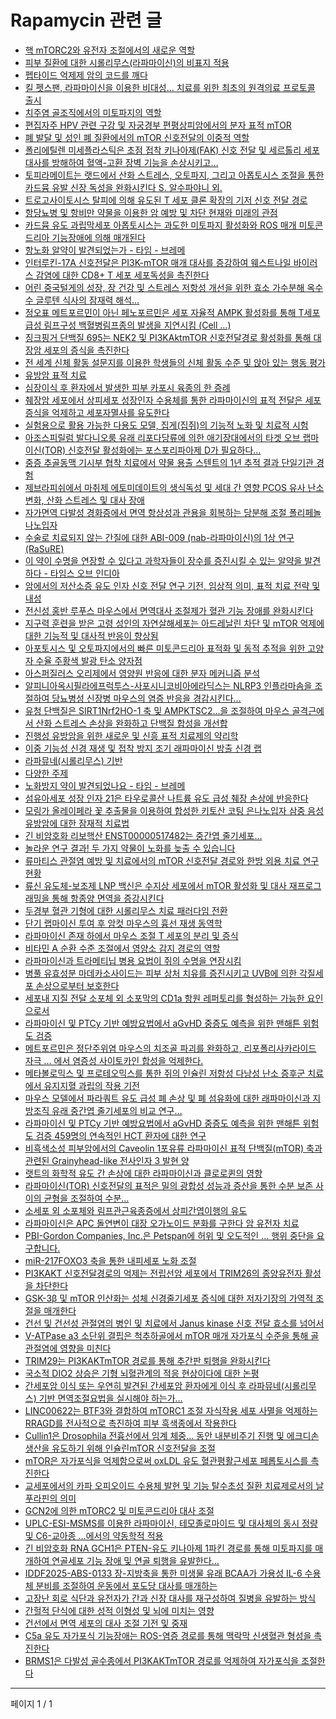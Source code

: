 # Rapamycin 관련 글

- [핵 mTORC2와 유전자 조절에서의 새로운 역할](%ED%95%B5%20mTORC2%EC%99%80%20%EC%9C%A0%EC%A0%84%EC%9E%90%20%EC%A1%B0%EC%A0%88%EC%97%90%EC%84%9C%EC%9D%98%20%EC%83%88%EB%A1%9C%EC%9A%B4%20%EC%97%AD%ED%95%A0.md)
- [피부 질환에 대한 시롤리무스(라파마이신)의 비표지 적용](%ED%94%BC%EB%B6%80%20%EC%A7%88%ED%99%98%EC%97%90%20%EB%8C%80%ED%95%9C%20%EC%8B%9C%EB%A1%A4%EB%A6%AC%EB%AC%B4%EC%8A%A4%28%EB%9D%BC%ED%8C%8C%EB%A7%88%EC%9D%B4%EC%8B%A0%29%EC%9D%98%20%EB%B9%84%ED%91%9C%EC%A7%80%20%EC%A0%81%EC%9A%A9.md)
- [펩타이드 억제제 암의 코드를 깨다](%ED%8E%A9%ED%83%80%EC%9D%B4%EB%93%9C%20%EC%96%B5%EC%A0%9C%EC%A0%9C%20%EC%95%94%EC%9D%98%20%EC%BD%94%EB%93%9C%EB%A5%BC%20%EA%B9%A8%EB%8B%A4.md)
- [킬 펫스팬, 라파마이신을 이용한 비대성… 치료를 위한 최초의 원격의료 프로토콜 출시](%ED%82%AC%20%ED%8E%AB%EC%8A%A4%ED%8C%AC%2C%20%EB%9D%BC%ED%8C%8C%EB%A7%88%EC%9D%B4%EC%8B%A0%EC%9D%84%20%EC%9D%B4%EC%9A%A9%ED%95%9C%20%EB%B9%84%EB%8C%80%EC%84%B1%E2%80%A6%20%EC%B9%98%EB%A3%8C%EB%A5%BC%20%EC%9C%84%ED%95%9C%20%EC%B5%9C%EC%B4%88%EC%9D%98%20%EC%9B%90%EA%B2%A9%EC%9D%98%EB%A3%8C%20%ED%94%84%EB%A1%9C%ED%86%A0%EC%BD%9C%20%EC%B6%9C%EC%8B%9C.md)
- [치주염 골조직에서의 미토파지의 역할](%EC%B9%98%EC%A3%BC%EC%97%BC%20%EA%B3%A8%EC%A1%B0%EC%A7%81%EC%97%90%EC%84%9C%EC%9D%98%20%EB%AF%B8%ED%86%A0%ED%8C%8C%EC%A7%80%EC%9D%98%20%EC%97%AD%ED%95%A0.md)
- [편집자주 HPV 관련 구강 및 자궁경부 편평상피암에서의 분자 표적 mTOR](%ED%8E%B8%EC%A7%91%EC%9E%90%EC%A3%BC%20HPV%20%EA%B4%80%EB%A0%A8%20%EA%B5%AC%EA%B0%95%20%EB%B0%8F%20%EC%9E%90%EA%B6%81%EA%B2%BD%EB%B6%80%20%ED%8E%B8%ED%8F%89%EC%83%81%ED%94%BC%EC%95%94%EC%97%90%EC%84%9C%EC%9D%98%20%EB%B6%84%EC%9E%90%20%ED%91%9C%EC%A0%81%20mTOR.md)
- [폐 발달 및 성인 폐 질환에서의 mTOR 신호전달의 이중적 역할](%ED%8F%90%20%EB%B0%9C%EB%8B%AC%20%EB%B0%8F%20%EC%84%B1%EC%9D%B8%20%ED%8F%90%20%EC%A7%88%ED%99%98%EC%97%90%EC%84%9C%EC%9D%98%20mTOR%20%EC%8B%A0%ED%98%B8%EC%A0%84%EB%8B%AC%EC%9D%98%20%EC%9D%B4%EC%A4%91%EC%A0%81%20%EC%97%AD%ED%95%A0.md)
- [폴리에틸렌 미세플라스틱은 초점 접착 키나아제(FAK) 신호 전달 및 세르톨리 세포 대사를 방해하여 혈액-고환 장벽 기능을 손상시키고…](%ED%8F%B4%EB%A6%AC%EC%97%90%ED%8B%B8%EB%A0%8C%20%EB%AF%B8%EC%84%B8%ED%94%8C%EB%9D%BC%EC%8A%A4%ED%8B%B1%EC%9D%80%20%EC%B4%88%EC%A0%90%20%EC%A0%91%EC%B0%A9%20%ED%82%A4%EB%82%98%EC%95%84%EC%A0%9C%28FAK%29%20%EC%8B%A0%ED%98%B8%20%EC%A0%84%EB%8B%AC%20%EB%B0%8F%20%EC%84%B8%EB%A5%B4%ED%86%A8%EB%A6%AC%20%EC%84%B8%ED%8F%AC%20%EB%8C%80%EC%82%AC%EB%A5%BC%20%EB%B0%A9%ED%95%B4%ED%95%98%EC%97%AC%20%ED%98%88%EC%95%A1-%EA%B3%A0%ED%99%98%20%EC%9E%A5%EB%B2%BD%20%EA%B8%B0%EB%8A%A5%EC%9D%84%20%EC%86%90%EC%83%81%EC%8B%9C%ED%82%A4%EA%B3%A0%E2%80%A6.md)
- [토피라메이트는 랫드에서 산화 스트레스, 오토파지, 그리고 아폽토시스 조절을 통한 카드뮴 유발 신장 독성을 완화시킨다 S. 알수파야니 외.](%ED%86%A0%ED%94%BC%EB%9D%BC%EB%A9%94%EC%9D%B4%ED%8A%B8%EB%8A%94%20%EB%9E%AB%EB%93%9C%EC%97%90%EC%84%9C%20%EC%82%B0%ED%99%94%20%EC%8A%A4%ED%8A%B8%EB%A0%88%EC%8A%A4%2C%20%EC%98%A4%ED%86%A0%ED%8C%8C%EC%A7%80%2C%20%EA%B7%B8%EB%A6%AC%EA%B3%A0%20%EC%95%84%ED%8F%BD%ED%86%A0%EC%8B%9C%EC%8A%A4%20%EC%A1%B0%EC%A0%88%EC%9D%84%20%ED%86%B5%ED%95%9C%20%EC%B9%B4%EB%93%9C%EB%AE%B4%20%EC%9C%A0%EB%B0%9C%20%EC%8B%A0%EC%9E%A5%20%EB%8F%85%EC%84%B1%EC%9D%84%20%EC%99%84%ED%99%94%EC%8B%9C%ED%82%A8%EB%8B%A4%20S.%20%EC%95%8C%EC%88%98%ED%8C%8C%EC%95%BC%EB%8B%88%20%EC%99%B8..md)
- [트로고사이토시스 탈피에 의해 유도된 T 세포 클론 확장의 기저 신호 전달 경로](%ED%8A%B8%EB%A1%9C%EA%B3%A0%EC%82%AC%EC%9D%B4%ED%86%A0%EC%8B%9C%EC%8A%A4%20%ED%83%88%ED%94%BC%EC%97%90%20%EC%9D%98%ED%95%B4%20%EC%9C%A0%EB%8F%84%EB%90%9C%20T%20%EC%84%B8%ED%8F%AC%20%ED%81%B4%EB%A1%A0%20%ED%99%95%EC%9E%A5%EC%9D%98%20%EA%B8%B0%EC%A0%80%20%EC%8B%A0%ED%98%B8%20%EC%A0%84%EB%8B%AC%20%EA%B2%BD%EB%A1%9C.md)
- [항당뇨병 및 항비만 약물을 이용한 암 예방 및 차단 현재와 미래의 관점](%ED%95%AD%EB%8B%B9%EB%87%A8%EB%B3%91%20%EB%B0%8F%20%ED%95%AD%EB%B9%84%EB%A7%8C%20%EC%95%BD%EB%AC%BC%EC%9D%84%20%EC%9D%B4%EC%9A%A9%ED%95%9C%20%EC%95%94%20%EC%98%88%EB%B0%A9%20%EB%B0%8F%20%EC%B0%A8%EB%8B%A8%20%ED%98%84%EC%9E%AC%EC%99%80%20%EB%AF%B8%EB%9E%98%EC%9D%98%20%EA%B4%80%EC%A0%90.md)
- [카드뮴 유도 과립막세포 아폽토시스는 과도한 미토파지 활성화와 ROS 매개 미토콘드리아 기능장애에 의해 매개된다](%EC%B9%B4%EB%93%9C%EB%AE%B4%20%EC%9C%A0%EB%8F%84%20%EA%B3%BC%EB%A6%BD%EB%A7%89%EC%84%B8%ED%8F%AC%20%EC%95%84%ED%8F%BD%ED%86%A0%EC%8B%9C%EC%8A%A4%EB%8A%94%20%EA%B3%BC%EB%8F%84%ED%95%9C%20%EB%AF%B8%ED%86%A0%ED%8C%8C%EC%A7%80%20%ED%99%9C%EC%84%B1%ED%99%94%EC%99%80%20ROS%20%EB%A7%A4%EA%B0%9C%20%EB%AF%B8%ED%86%A0%EC%BD%98%EB%93%9C%EB%A6%AC%EC%95%84%20%EA%B8%B0%EB%8A%A5%EC%9E%A5%EC%95%A0%EC%97%90%20%EC%9D%98%ED%95%B4%20%EB%A7%A4%EA%B0%9C%EB%90%9C%EB%8B%A4.md)
- [항노화 알약이 발견되었는가 - 타임 - 브레메](%ED%95%AD%EB%85%B8%ED%99%94%20%EC%95%8C%EC%95%BD%EC%9D%B4%20%EB%B0%9C%EA%B2%AC%EB%90%98%EC%97%88%EB%8A%94%EA%B0%80%20-%20%ED%83%80%EC%9E%84%20-%20%EB%B8%8C%EB%A0%88%EB%A9%94.md)
- [인터루킨-17A 신호전달은 PI3K-mTOR 매개 대사를 증강하여 웨스트나일 바이러스 감염에 대한 CD8+ T 세포 세포독성을 촉진한다](%EC%9D%B8%ED%84%B0%EB%A3%A8%ED%82%A8-17A%20%EC%8B%A0%ED%98%B8%EC%A0%84%EB%8B%AC%EC%9D%80%20PI3K-mTOR%20%EB%A7%A4%EA%B0%9C%20%EB%8C%80%EC%82%AC%EB%A5%BC%20%EC%A6%9D%EA%B0%95%ED%95%98%EC%97%AC%20%EC%9B%A8%EC%8A%A4%ED%8A%B8%EB%82%98%EC%9D%BC%20%EB%B0%94%EC%9D%B4%EB%9F%AC%EC%8A%A4%20%EA%B0%90%EC%97%BC%EC%97%90%20%EB%8C%80%ED%95%9C%20CD8%2B%20T%20%EC%84%B8%ED%8F%AC%20%EC%84%B8%ED%8F%AC%EB%8F%85%EC%84%B1%EC%9D%84%20%EC%B4%89%EC%A7%84%ED%95%9C%EB%8B%A4.md)
- [어린 중국털게의 성장, 장 건강 및 스트레스 저항성 개선을 위한 효소 가수분해 옥수수 글루텐 식사의 잠재력 해석…](%EC%96%B4%EB%A6%B0%20%EC%A4%91%EA%B5%AD%ED%84%B8%EA%B2%8C%EC%9D%98%20%EC%84%B1%EC%9E%A5%2C%20%EC%9E%A5%20%EA%B1%B4%EA%B0%95%20%EB%B0%8F%20%EC%8A%A4%ED%8A%B8%EB%A0%88%EC%8A%A4%20%EC%A0%80%ED%95%AD%EC%84%B1%20%EA%B0%9C%EC%84%A0%EC%9D%84%20%EC%9C%84%ED%95%9C%20%ED%9A%A8%EC%86%8C%20%EA%B0%80%EC%88%98%EB%B6%84%ED%95%B4%20%EC%98%A5%EC%88%98%EC%88%98%20%EA%B8%80%EB%A3%A8%ED%85%90%20%EC%8B%9D%EC%82%AC%EC%9D%98%20%EC%9E%A0%EC%9E%AC%EB%A0%A5%20%ED%95%B4%EC%84%9D%E2%80%A6.md)
- [정오표 메트포르민이 아닌 페노포르민은 세포 자율적 AMPK 활성화를 통해 T세포 급성 림프구성 백혈병림프종의 발생을 지연시킴 (Cell …)](%EC%A0%95%EC%98%A4%ED%91%9C%20%EB%A9%94%ED%8A%B8%ED%8F%AC%EB%A5%B4%EB%AF%BC%EC%9D%B4%20%EC%95%84%EB%8B%8C%20%ED%8E%98%EB%85%B8%ED%8F%AC%EB%A5%B4%EB%AF%BC%EC%9D%80%20%EC%84%B8%ED%8F%AC%20%EC%9E%90%EC%9C%A8%EC%A0%81%20AMPK%20%ED%99%9C%EC%84%B1%ED%99%94%EB%A5%BC%20%ED%86%B5%ED%95%B4%20T%EC%84%B8%ED%8F%AC%20%EA%B8%89%EC%84%B1%20%EB%A6%BC%ED%94%84%EA%B5%AC%EC%84%B1%20%EB%B0%B1%ED%98%88%EB%B3%91%EB%A6%BC%ED%94%84%EC%A2%85%EC%9D%98%20%EB%B0%9C%EC%83%9D%EC%9D%84%20%EC%A7%80%EC%97%B0%EC%8B%9C%ED%82%B4%20%28Cell%20%E2%80%A6%29.md)
- [징크핑거 단백질 695는 NEK2 및 PI3KAktmTOR 신호전달경로 활성화를 통해 대장암 세포의 증식을 촉진한다](%EC%A7%95%ED%81%AC%ED%95%91%EA%B1%B0%20%EB%8B%A8%EB%B0%B1%EC%A7%88%20695%EB%8A%94%20NEK2%20%EB%B0%8F%20PI3KAktmTOR%20%EC%8B%A0%ED%98%B8%EC%A0%84%EB%8B%AC%EA%B2%BD%EB%A1%9C%20%ED%99%9C%EC%84%B1%ED%99%94%EB%A5%BC%20%ED%86%B5%ED%95%B4%20%EB%8C%80%EC%9E%A5%EC%95%94%20%EC%84%B8%ED%8F%AC%EC%9D%98%20%EC%A6%9D%EC%8B%9D%EC%9D%84%20%EC%B4%89%EC%A7%84%ED%95%9C%EB%8B%A4.md)
- [전 세계 신체 활동 설문지를 이용한 학생들의 신체 활동 수준 및 앉아 있는 행동 평가](%EC%A0%84%20%EC%84%B8%EA%B3%84%20%EC%8B%A0%EC%B2%B4%20%ED%99%9C%EB%8F%99%20%EC%84%A4%EB%AC%B8%EC%A7%80%EB%A5%BC%20%EC%9D%B4%EC%9A%A9%ED%95%9C%20%ED%95%99%EC%83%9D%EB%93%A4%EC%9D%98%20%EC%8B%A0%EC%B2%B4%20%ED%99%9C%EB%8F%99%20%EC%88%98%EC%A4%80%20%EB%B0%8F%20%EC%95%89%EC%95%84%20%EC%9E%88%EB%8A%94%20%ED%96%89%EB%8F%99%20%ED%8F%89%EA%B0%80.md)
- [유방암 표적 치료](%EC%9C%A0%EB%B0%A9%EC%95%94%20%ED%91%9C%EC%A0%81%20%EC%B9%98%EB%A3%8C.md)
- [심장이식 후 환자에서 발생한 피부 카포시 육종의 한 증례](%EC%8B%AC%EC%9E%A5%EC%9D%B4%EC%8B%9D%20%ED%9B%84%20%ED%99%98%EC%9E%90%EC%97%90%EC%84%9C%20%EB%B0%9C%EC%83%9D%ED%95%9C%20%ED%94%BC%EB%B6%80%20%EC%B9%B4%ED%8F%AC%EC%8B%9C%20%EC%9C%A1%EC%A2%85%EC%9D%98%20%ED%95%9C%20%EC%A6%9D%EB%A1%80.md)
- [췌장암 세포에서 상피세포 성장인자 수용체를 통한 라파마이신의 표적 전달은 세포 증식을 억제하고 세포자멸사를 유도한다](%EC%B7%8C%EC%9E%A5%EC%95%94%20%EC%84%B8%ED%8F%AC%EC%97%90%EC%84%9C%20%EC%83%81%ED%94%BC%EC%84%B8%ED%8F%AC%20%EC%84%B1%EC%9E%A5%EC%9D%B8%EC%9E%90%20%EC%88%98%EC%9A%A9%EC%B2%B4%EB%A5%BC%20%ED%86%B5%ED%95%9C%20%EB%9D%BC%ED%8C%8C%EB%A7%88%EC%9D%B4%EC%8B%A0%EC%9D%98%20%ED%91%9C%EC%A0%81%20%EC%A0%84%EB%8B%AC%EC%9D%80%20%EC%84%B8%ED%8F%AC%20%EC%A6%9D%EC%8B%9D%EC%9D%84%20%EC%96%B5%EC%A0%9C%ED%95%98%EA%B3%A0%20%EC%84%B8%ED%8F%AC%EC%9E%90%EB%A9%B8%EC%82%AC%EB%A5%BC%20%EC%9C%A0%EB%8F%84%ED%95%9C%EB%8B%A4.md)
- [실험용으로 활용 가능한 다용도 모델, 집게(집쥐)의 기능적 노화 및 치료적 시험](%EC%8B%A4%ED%97%98%EC%9A%A9%EC%9C%BC%EB%A1%9C%20%ED%99%9C%EC%9A%A9%20%EA%B0%80%EB%8A%A5%ED%95%9C%20%EB%8B%A4%EC%9A%A9%EB%8F%84%20%EB%AA%A8%EB%8D%B8%2C%20%EC%A7%91%EA%B2%8C%28%EC%A7%91%EC%A5%90%29%EC%9D%98%20%EA%B8%B0%EB%8A%A5%EC%A0%81%20%EB%85%B8%ED%99%94%20%EB%B0%8F%20%EC%B9%98%EB%A3%8C%EC%A0%81%20%EC%8B%9C%ED%97%98.md)
- [아조스피릴럼 발다니오룸 유래 리포다당류에 의한 애기장대에서의 타겟 오브 랩마이신(TOR) 신호전달 활성화에는 포스포리파아제 D가 필요하다…](%EC%95%84%EC%A1%B0%EC%8A%A4%ED%94%BC%EB%A6%B4%EB%9F%BC%20%EB%B0%9C%EB%8B%A4%EB%8B%88%EC%98%A4%EB%A3%B8%20%EC%9C%A0%EB%9E%98%20%EB%A6%AC%ED%8F%AC%EB%8B%A4%EB%8B%B9%EB%A5%98%EC%97%90%20%EC%9D%98%ED%95%9C%20%EC%95%A0%EA%B8%B0%EC%9E%A5%EB%8C%80%EC%97%90%EC%84%9C%EC%9D%98%20%ED%83%80%EA%B2%9F%20%EC%98%A4%EB%B8%8C%20%EB%9E%A9%EB%A7%88%EC%9D%B4%EC%8B%A0%28TOR%29%20%EC%8B%A0%ED%98%B8%EC%A0%84%EB%8B%AC%20%ED%99%9C%EC%84%B1%ED%99%94%EC%97%90%EB%8A%94%20%ED%8F%AC%EC%8A%A4%ED%8F%AC%EB%A6%AC%ED%8C%8C%EC%95%84%EC%A0%9C%20D%EA%B0%80%20%ED%95%84%EC%9A%94%ED%95%98%EB%8B%A4%E2%80%A6.md)
- [중증 추골동맥 기시부 협착 치료에서 약물 용출 스텐트의 1년 추적 결과 단일기관 경험](%EC%A4%91%EC%A6%9D%20%EC%B6%94%EA%B3%A8%EB%8F%99%EB%A7%A5%20%EA%B8%B0%EC%8B%9C%EB%B6%80%20%ED%98%91%EC%B0%A9%20%EC%B9%98%EB%A3%8C%EC%97%90%EC%84%9C%20%EC%95%BD%EB%AC%BC%20%EC%9A%A9%EC%B6%9C%20%EC%8A%A4%ED%85%90%ED%8A%B8%EC%9D%98%201%EB%85%84%20%EC%B6%94%EC%A0%81%20%EA%B2%B0%EA%B3%BC%20%EB%8B%A8%EC%9D%BC%EA%B8%B0%EA%B4%80%20%EA%B2%BD%ED%97%98.md)
- [제브라피쉬에서 마취제 에토미데이트의 생식독성 및 세대 간 영향 PCOS 유사 난소 변화, 산화 스트레스 및 대사 장애](%EC%A0%9C%EB%B8%8C%EB%9D%BC%ED%94%BC%EC%89%AC%EC%97%90%EC%84%9C%20%EB%A7%88%EC%B7%A8%EC%A0%9C%20%EC%97%90%ED%86%A0%EB%AF%B8%EB%8D%B0%EC%9D%B4%ED%8A%B8%EC%9D%98%20%EC%83%9D%EC%8B%9D%EB%8F%85%EC%84%B1%20%EB%B0%8F%20%EC%84%B8%EB%8C%80%20%EA%B0%84%20%EC%98%81%ED%96%A5%20PCOS%20%EC%9C%A0%EC%82%AC%20%EB%82%9C%EC%86%8C%20%EB%B3%80%ED%99%94%2C%20%EC%82%B0%ED%99%94%20%EC%8A%A4%ED%8A%B8%EB%A0%88%EC%8A%A4%20%EB%B0%8F%20%EB%8C%80%EC%82%AC%20%EC%9E%A5%EC%95%A0.md)
- [자가면역 다발성 경화증에서 면역 항상성과 관용을 회복하는 당분해 조절 폴리페놀 나노입자](%EC%9E%90%EA%B0%80%EB%A9%B4%EC%97%AD%20%EB%8B%A4%EB%B0%9C%EC%84%B1%20%EA%B2%BD%ED%99%94%EC%A6%9D%EC%97%90%EC%84%9C%20%EB%A9%B4%EC%97%AD%20%ED%95%AD%EC%83%81%EC%84%B1%EA%B3%BC%20%EA%B4%80%EC%9A%A9%EC%9D%84%20%ED%9A%8C%EB%B3%B5%ED%95%98%EB%8A%94%20%EB%8B%B9%EB%B6%84%ED%95%B4%20%EC%A1%B0%EC%A0%88%20%ED%8F%B4%EB%A6%AC%ED%8E%98%EB%86%80%20%EB%82%98%EB%85%B8%EC%9E%85%EC%9E%90.md)
- [수술로 치료되지 않는 간질에 대한 ABI-009 (nab-라파마이신)의 1상 연구 (RaSuRE)](%EC%88%98%EC%88%A0%EB%A1%9C%20%EC%B9%98%EB%A3%8C%EB%90%98%EC%A7%80%20%EC%95%8A%EB%8A%94%20%EA%B0%84%EC%A7%88%EC%97%90%20%EB%8C%80%ED%95%9C%20ABI-009%20%28nab-%EB%9D%BC%ED%8C%8C%EB%A7%88%EC%9D%B4%EC%8B%A0%29%EC%9D%98%201%EC%83%81%20%EC%97%B0%EA%B5%AC%20%28RaSuRE%29.md)
- [이 약이 수명을 연장할 수 있다고 과학자들이 장수를 증진시킬 수 있는 알약을 발견하다  - 타임스 오브 인디아](%EC%9D%B4%20%EC%95%BD%EC%9D%B4%20%EC%88%98%EB%AA%85%EC%9D%84%20%EC%97%B0%EC%9E%A5%ED%95%A0%20%EC%88%98%20%EC%9E%88%EB%8B%A4%EA%B3%A0%20%EA%B3%BC%ED%95%99%EC%9E%90%EB%93%A4%EC%9D%B4%20%EC%9E%A5%EC%88%98%EB%A5%BC%20%EC%A6%9D%EC%A7%84%EC%8B%9C%ED%82%AC%20%EC%88%98%20%EC%9E%88%EB%8A%94%20%EC%95%8C%EC%95%BD%EC%9D%84%20%EB%B0%9C%EA%B2%AC%ED%95%98%EB%8B%A4%20%20-%20%ED%83%80%EC%9E%84%EC%8A%A4%20%EC%98%A4%EB%B8%8C%20%EC%9D%B8%EB%94%94%EC%95%84.md)
- [암에서의 저산소증 유도 인자 신호 전달 연구 기전, 임상적 의미, 표적 치료 전략 및 내성](%EC%95%94%EC%97%90%EC%84%9C%EC%9D%98%20%EC%A0%80%EC%82%B0%EC%86%8C%EC%A6%9D%20%EC%9C%A0%EB%8F%84%20%EC%9D%B8%EC%9E%90%20%EC%8B%A0%ED%98%B8%20%EC%A0%84%EB%8B%AC%20%EC%97%B0%EA%B5%AC%20%EA%B8%B0%EC%A0%84%2C%20%EC%9E%84%EC%83%81%EC%A0%81%20%EC%9D%98%EB%AF%B8%2C%20%ED%91%9C%EC%A0%81%20%EC%B9%98%EB%A3%8C%20%EC%A0%84%EB%9E%B5%20%EB%B0%8F%20%EB%82%B4%EC%84%B1.md)
- [전신성 홍반 루푸스 마우스에서 면역대사 조절제가 혈관 기능 장애를 완화시킨다](%EC%A0%84%EC%8B%A0%EC%84%B1%20%ED%99%8D%EB%B0%98%20%EB%A3%A8%ED%91%B8%EC%8A%A4%20%EB%A7%88%EC%9A%B0%EC%8A%A4%EC%97%90%EC%84%9C%20%EB%A9%B4%EC%97%AD%EB%8C%80%EC%82%AC%20%EC%A1%B0%EC%A0%88%EC%A0%9C%EA%B0%80%20%ED%98%88%EA%B4%80%20%EA%B8%B0%EB%8A%A5%20%EC%9E%A5%EC%95%A0%EB%A5%BC%20%EC%99%84%ED%99%94%EC%8B%9C%ED%82%A8%EB%8B%A4.md)
- [지구력 훈련을 받은 고령 성인의 자연살해세포는 아드레날린 차단 및 mTOR 억제에 대한 기능적 및 대사적 반응이 향상됨](%EC%A7%80%EA%B5%AC%EB%A0%A5%20%ED%9B%88%EB%A0%A8%EC%9D%84%20%EB%B0%9B%EC%9D%80%20%EA%B3%A0%EB%A0%B9%20%EC%84%B1%EC%9D%B8%EC%9D%98%20%EC%9E%90%EC%97%B0%EC%82%B4%ED%95%B4%EC%84%B8%ED%8F%AC%EB%8A%94%20%EC%95%84%EB%93%9C%EB%A0%88%EB%82%A0%EB%A6%B0%20%EC%B0%A8%EB%8B%A8%20%EB%B0%8F%20mTOR%20%EC%96%B5%EC%A0%9C%EC%97%90%20%EB%8C%80%ED%95%9C%20%EA%B8%B0%EB%8A%A5%EC%A0%81%20%EB%B0%8F%20%EB%8C%80%EC%82%AC%EC%A0%81%20%EB%B0%98%EC%9D%91%EC%9D%B4%20%ED%96%A5%EC%83%81%EB%90%A8.md)
- [아포토시스 및 오토파지에서의 빠른 미토콘드리아 표적화 및 동적 추적을 위한 고양자 수율 주황색 발광 탄소 양자점](%EC%95%84%ED%8F%AC%ED%86%A0%EC%8B%9C%EC%8A%A4%20%EB%B0%8F%20%EC%98%A4%ED%86%A0%ED%8C%8C%EC%A7%80%EC%97%90%EC%84%9C%EC%9D%98%20%EB%B9%A0%EB%A5%B8%20%EB%AF%B8%ED%86%A0%EC%BD%98%EB%93%9C%EB%A6%AC%EC%95%84%20%ED%91%9C%EC%A0%81%ED%99%94%20%EB%B0%8F%20%EB%8F%99%EC%A0%81%20%EC%B6%94%EC%A0%81%EC%9D%84%20%EC%9C%84%ED%95%9C%20%EA%B3%A0%EC%96%91%EC%9E%90%20%EC%88%98%EC%9C%A8%20%EC%A3%BC%ED%99%A9%EC%83%89%20%EB%B0%9C%EA%B4%91%20%ED%83%84%EC%86%8C%20%EC%96%91%EC%9E%90%EC%A0%90.md)
- [아스퍼질러스 오리제에서 영양원 반응에 대한 분자 메커니즘 분석](%EC%95%84%EC%8A%A4%ED%8D%BC%EC%A7%88%EB%9F%AC%EC%8A%A4%20%EC%98%A4%EB%A6%AC%EC%A0%9C%EC%97%90%EC%84%9C%20%EC%98%81%EC%96%91%EC%9B%90%20%EB%B0%98%EC%9D%91%EC%97%90%20%EB%8C%80%ED%95%9C%20%EB%B6%84%EC%9E%90%20%EB%A9%94%EC%BB%A4%EB%8B%88%EC%A6%98%20%EB%B6%84%EC%84%9D.md)
- [알피니아옥시필라에프럭투스-사포시니코비아에라딕스는 NLRP3 인플라마솜을 조절하여 당뇨병성 신장병 마우스의 염증 반응을 경감시킨다…](%EC%95%8C%ED%94%BC%EB%8B%88%EC%95%84%EC%98%A5%EC%8B%9C%ED%95%84%EB%9D%BC%EC%97%90%ED%94%84%EB%9F%AD%ED%88%AC%EC%8A%A4-%EC%82%AC%ED%8F%AC%EC%8B%9C%EB%8B%88%EC%BD%94%EB%B9%84%EC%95%84%EC%97%90%EB%9D%BC%EB%94%95%EC%8A%A4%EB%8A%94%20NLRP3%20%EC%9D%B8%ED%94%8C%EB%9D%BC%EB%A7%88%EC%86%9C%EC%9D%84%20%EC%A1%B0%EC%A0%88%ED%95%98%EC%97%AC%20%EB%8B%B9%EB%87%A8%EB%B3%91%EC%84%B1%20%EC%8B%A0%EC%9E%A5%EB%B3%91%20%EB%A7%88%EC%9A%B0%EC%8A%A4%EC%9D%98%20%EC%97%BC%EC%A6%9D%20%EB%B0%98%EC%9D%91%EC%9D%84%20%EA%B2%BD%EA%B0%90%EC%8B%9C%ED%82%A8%EB%8B%A4%E2%80%A6.md)
- [유청 단백질은 SIRT1Nrf2HO-1 축 및 AMPKTSC2…을 조절하여 마우스 골격근에서 산화 스트레스 손상을 완화하고 단백질 합성을 개선합](%EC%9C%A0%EC%B2%AD%20%EB%8B%A8%EB%B0%B1%EC%A7%88%EC%9D%80%20SIRT1Nrf2HO-1%20%EC%B6%95%20%EB%B0%8F%20AMPKTSC2%E2%80%A6%EC%9D%84%20%EC%A1%B0%EC%A0%88%ED%95%98%EC%97%AC%20%EB%A7%88%EC%9A%B0%EC%8A%A4%20%EA%B3%A8%EA%B2%A9%EA%B7%BC%EC%97%90%EC%84%9C%20%EC%82%B0%ED%99%94%20%EC%8A%A4%ED%8A%B8%EB%A0%88%EC%8A%A4%20%EC%86%90%EC%83%81%EC%9D%84%20%EC%99%84%ED%99%94%ED%95%98%EA%B3%A0%20%EB%8B%A8%EB%B0%B1%EC%A7%88%20%ED%95%A9%EC%84%B1%EC%9D%84%20%EA%B0%9C%EC%84%A0%ED%95%A9.md)
- [진행성 유방암을 위한 새로운 및 신흥 표적 치료제의 약리학](%EC%A7%84%ED%96%89%EC%84%B1%20%EC%9C%A0%EB%B0%A9%EC%95%94%EC%9D%84%20%EC%9C%84%ED%95%9C%20%EC%83%88%EB%A1%9C%EC%9A%B4%20%EB%B0%8F%20%EC%8B%A0%ED%9D%A5%20%ED%91%9C%EC%A0%81%20%EC%B9%98%EB%A3%8C%EC%A0%9C%EC%9D%98%20%EC%95%BD%EB%A6%AC%ED%95%99.md)
- [이중 기능성 신경 재생 및 접착 방지 조기 래파마이신 방출 신경 랩](%EC%9D%B4%EC%A4%91%20%EA%B8%B0%EB%8A%A5%EC%84%B1%20%EC%8B%A0%EA%B2%BD%20%EC%9E%AC%EC%83%9D%20%EB%B0%8F%20%EC%A0%91%EC%B0%A9%20%EB%B0%A9%EC%A7%80%20%EC%A1%B0%EA%B8%B0%20%EB%9E%98%ED%8C%8C%EB%A7%88%EC%9D%B4%EC%8B%A0%20%EB%B0%A9%EC%B6%9C%20%EC%8B%A0%EA%B2%BD%20%EB%9E%A9.md)
- [라파뮤네(시롤리무스) 기반](%EB%9D%BC%ED%8C%8C%EB%AE%A4%EB%84%A4%28%EC%8B%9C%EB%A1%A4%EB%A6%AC%EB%AC%B4%EC%8A%A4%29%20%EA%B8%B0%EB%B0%98.md)
- [다양한 주제](%EB%8B%A4%EC%96%91%ED%95%9C%20%EC%A3%BC%EC%A0%9C.md)
- [노화방지 약이 발견되었나요 - 타임 - 브레메](%EB%85%B8%ED%99%94%EB%B0%A9%EC%A7%80%20%EC%95%BD%EC%9D%B4%20%EB%B0%9C%EA%B2%AC%EB%90%98%EC%97%88%EB%82%98%EC%9A%94%20-%20%ED%83%80%EC%9E%84%20-%20%EB%B8%8C%EB%A0%88%EB%A9%94.md)
- [섬유아세포 성장 인자 21은 타우로콜산 나트륨 유도 급성 췌장 손상에 반응한다](%EC%84%AC%EC%9C%A0%EC%95%84%EC%84%B8%ED%8F%AC%20%EC%84%B1%EC%9E%A5%20%EC%9D%B8%EC%9E%90%2021%EC%9D%80%20%ED%83%80%EC%9A%B0%EB%A1%9C%EC%BD%9C%EC%82%B0%20%EB%82%98%ED%8A%B8%EB%A5%A8%20%EC%9C%A0%EB%8F%84%20%EA%B8%89%EC%84%B1%20%EC%B7%8C%EC%9E%A5%20%EC%86%90%EC%83%81%EC%97%90%20%EB%B0%98%EC%9D%91%ED%95%9C%EB%8B%A4.md)
- [모링가 올레이페라 꽃 추출물을 이용하여 합성한 키토산 코팅 은나노입자 삼중 음성 유방암에 대한 잠재적 치료법](%EB%AA%A8%EB%A7%81%EA%B0%80%20%EC%98%AC%EB%A0%88%EC%9D%B4%ED%8E%98%EB%9D%BC%20%EA%BD%83%20%EC%B6%94%EC%B6%9C%EB%AC%BC%EC%9D%84%20%EC%9D%B4%EC%9A%A9%ED%95%98%EC%97%AC%20%ED%95%A9%EC%84%B1%ED%95%9C%20%ED%82%A4%ED%86%A0%EC%82%B0%20%EC%BD%94%ED%8C%85%20%EC%9D%80%EB%82%98%EB%85%B8%EC%9E%85%EC%9E%90%20%EC%82%BC%EC%A4%91%20%EC%9D%8C%EC%84%B1%20%EC%9C%A0%EB%B0%A9%EC%95%94%EC%97%90%20%EB%8C%80%ED%95%9C%20%EC%9E%A0%EC%9E%AC%EC%A0%81%20%EC%B9%98%EB%A3%8C%EB%B2%95.md)
- [긴 비암호화 리보핵산 ENST00000517482는 중간엽 줄기세포…](%EA%B8%B4%20%EB%B9%84%EC%95%94%ED%98%B8%ED%99%94%20%EB%A6%AC%EB%B3%B4%ED%95%B5%EC%82%B0%20ENST00000517482%EB%8A%94%20%EC%A4%91%EA%B0%84%EC%97%BD%20%EC%A4%84%EA%B8%B0%EC%84%B8%ED%8F%AC%E2%80%A6.md)
- [놀라운 연구 결과! 두 가지 약물이 노화를 늦출 수 있습니다](%EB%86%80%EB%9D%BC%EC%9A%B4%20%EC%97%B0%EA%B5%AC%20%EA%B2%B0%EA%B3%BC%21%20%EB%91%90%20%EA%B0%80%EC%A7%80%20%EC%95%BD%EB%AC%BC%EC%9D%B4%20%EB%85%B8%ED%99%94%EB%A5%BC%20%EB%8A%A6%EC%B6%9C%20%EC%88%98%20%EC%9E%88%EC%8A%B5%EB%8B%88%EB%8B%A4.md)
- [류마티스 관절염 예방 및 치료에서의 mTOR 신호전달 경로와 한방 외용 치료 연구 현황](%EB%A5%98%EB%A7%88%ED%8B%B0%EC%8A%A4%20%EA%B4%80%EC%A0%88%EC%97%BC%20%EC%98%88%EB%B0%A9%20%EB%B0%8F%20%EC%B9%98%EB%A3%8C%EC%97%90%EC%84%9C%EC%9D%98%20mTOR%20%EC%8B%A0%ED%98%B8%EC%A0%84%EB%8B%AC%20%EA%B2%BD%EB%A1%9C%EC%99%80%20%ED%95%9C%EB%B0%A9%20%EC%99%B8%EC%9A%A9%20%EC%B9%98%EB%A3%8C%20%EC%97%B0%EA%B5%AC%20%ED%98%84%ED%99%A9.md)
- [류신 유도체-보조제 LNP 백신은 수지상 세포에서 mTOR 활성화 및 대사 재프로그래밍을 통해 항종양 면역을 증강시킨다](%EB%A5%98%EC%8B%A0%20%EC%9C%A0%EB%8F%84%EC%B2%B4-%EB%B3%B4%EC%A1%B0%EC%A0%9C%20LNP%20%EB%B0%B1%EC%8B%A0%EC%9D%80%20%EC%88%98%EC%A7%80%EC%83%81%20%EC%84%B8%ED%8F%AC%EC%97%90%EC%84%9C%20mTOR%20%ED%99%9C%EC%84%B1%ED%99%94%20%EB%B0%8F%20%EB%8C%80%EC%82%AC%20%EC%9E%AC%ED%94%84%EB%A1%9C%EA%B7%B8%EB%9E%98%EB%B0%8D%EC%9D%84%20%ED%86%B5%ED%95%B4%20%ED%95%AD%EC%A2%85%EC%96%91%20%EB%A9%B4%EC%97%AD%EC%9D%84%20%EC%A6%9D%EA%B0%95%EC%8B%9C%ED%82%A8%EB%8B%A4.md)
- [두경부 혈관 기형에 대한 시롤리무스 치료 패러다임 전환](%EB%91%90%EA%B2%BD%EB%B6%80%20%ED%98%88%EA%B4%80%20%EA%B8%B0%ED%98%95%EC%97%90%20%EB%8C%80%ED%95%9C%20%EC%8B%9C%EB%A1%A4%EB%A6%AC%EB%AC%B4%EC%8A%A4%20%EC%B9%98%EB%A3%8C%20%ED%8C%A8%EB%9F%AC%EB%8B%A4%EC%9E%84%20%EC%A0%84%ED%99%98.md)
- [단기 랩마이신 투여 후 암컷 마우스의 흉선 재생 동역학](%EB%8B%A8%EA%B8%B0%20%EB%9E%A9%EB%A7%88%EC%9D%B4%EC%8B%A0%20%ED%88%AC%EC%97%AC%20%ED%9B%84%20%EC%95%94%EC%BB%B7%20%EB%A7%88%EC%9A%B0%EC%8A%A4%EC%9D%98%20%ED%9D%89%EC%84%A0%20%EC%9E%AC%EC%83%9D%20%EB%8F%99%EC%97%AD%ED%95%99.md)
- [라파마이신 존재 하에서 마우스 조절 T 세포의 분리 및 증식](%EB%9D%BC%ED%8C%8C%EB%A7%88%EC%9D%B4%EC%8B%A0%20%EC%A1%B4%EC%9E%AC%20%ED%95%98%EC%97%90%EC%84%9C%20%EB%A7%88%EC%9A%B0%EC%8A%A4%20%EC%A1%B0%EC%A0%88%20T%20%EC%84%B8%ED%8F%AC%EC%9D%98%20%EB%B6%84%EB%A6%AC%20%EB%B0%8F%20%EC%A6%9D%EC%8B%9D.md)
- [비타민 A 순환 수준 조절에서 영양소 감지 경로의 역할](%EB%B9%84%ED%83%80%EB%AF%BC%20A%20%EC%88%9C%ED%99%98%20%EC%88%98%EC%A4%80%20%EC%A1%B0%EC%A0%88%EC%97%90%EC%84%9C%20%EC%98%81%EC%96%91%EC%86%8C%20%EA%B0%90%EC%A7%80%20%EA%B2%BD%EB%A1%9C%EC%9D%98%20%EC%97%AD%ED%95%A0.md)
- [라파마이신과 트라메티닙 병용 요법이 쥐의 수명을 연장시킴](%EB%9D%BC%ED%8C%8C%EB%A7%88%EC%9D%B4%EC%8B%A0%EA%B3%BC%20%ED%8A%B8%EB%9D%BC%EB%A9%94%ED%8B%B0%EB%8B%99%20%EB%B3%91%EC%9A%A9%20%EC%9A%94%EB%B2%95%EC%9D%B4%20%EC%A5%90%EC%9D%98%20%EC%88%98%EB%AA%85%EC%9D%84%20%EC%97%B0%EC%9E%A5%EC%8B%9C%ED%82%B4.md)
- [병풀 유효성분 마데카소사이드는 피부 상처 치유를 증진시키고 UVB에 의한 각질세포 손상으로부터 보호한다](%EB%B3%91%ED%92%80%20%EC%9C%A0%ED%9A%A8%EC%84%B1%EB%B6%84%20%EB%A7%88%EB%8D%B0%EC%B9%B4%EC%86%8C%EC%82%AC%EC%9D%B4%EB%93%9C%EB%8A%94%20%ED%94%BC%EB%B6%80%20%EC%83%81%EC%B2%98%20%EC%B9%98%EC%9C%A0%EB%A5%BC%20%EC%A6%9D%EC%A7%84%EC%8B%9C%ED%82%A4%EA%B3%A0%20UVB%EC%97%90%20%EC%9D%98%ED%95%9C%20%EA%B0%81%EC%A7%88%EC%84%B8%ED%8F%AC%20%EC%86%90%EC%83%81%EC%9C%BC%EB%A1%9C%EB%B6%80%ED%84%B0%20%EB%B3%B4%ED%98%B8%ED%95%9C%EB%8B%A4.md)
- [세포내 지질 전달 소포체 외 소포막의 CD1a 항원 레퍼토리를 형성하는 가능한 요인으로서](%EC%84%B8%ED%8F%AC%EB%82%B4%20%EC%A7%80%EC%A7%88%20%EC%A0%84%EB%8B%AC%20%EC%86%8C%ED%8F%AC%EC%B2%B4%20%EC%99%B8%20%EC%86%8C%ED%8F%AC%EB%A7%89%EC%9D%98%20CD1a%20%ED%95%AD%EC%9B%90%20%EB%A0%88%ED%8D%BC%ED%86%A0%EB%A6%AC%EB%A5%BC%20%ED%98%95%EC%84%B1%ED%95%98%EB%8A%94%20%EA%B0%80%EB%8A%A5%ED%95%9C%20%EC%9A%94%EC%9D%B8%EC%9C%BC%EB%A1%9C%EC%84%9C.md)
- [라파마이신 및 PTCy 기반 예방요법에서 aGvHD 중증도 예측을 위한 맨해튼 위험도 검증](%EB%9D%BC%ED%8C%8C%EB%A7%88%EC%9D%B4%EC%8B%A0%20%EB%B0%8F%20PTCy%20%EA%B8%B0%EB%B0%98%20%EC%98%88%EB%B0%A9%EC%9A%94%EB%B2%95%EC%97%90%EC%84%9C%20aGvHD%20%EC%A4%91%EC%A6%9D%EB%8F%84%20%EC%98%88%EC%B8%A1%EC%9D%84%20%EC%9C%84%ED%95%9C%20%EB%A7%A8%ED%95%B4%ED%8A%BC%20%EC%9C%84%ED%97%98%EB%8F%84%20%EA%B2%80%EC%A6%9D.md)
- [메트포르민은 정단주위염 마우스의 치조골 파괴를 완화하고, 리포폴리사카라이드 자극 … 에서 염증성 사이토카인 합성을 억제한다.](%EB%A9%94%ED%8A%B8%ED%8F%AC%EB%A5%B4%EB%AF%BC%EC%9D%80%20%EC%A0%95%EB%8B%A8%EC%A3%BC%EC%9C%84%EC%97%BC%20%EB%A7%88%EC%9A%B0%EC%8A%A4%EC%9D%98%20%EC%B9%98%EC%A1%B0%EA%B3%A8%20%ED%8C%8C%EA%B4%B4%EB%A5%BC%20%EC%99%84%ED%99%94%ED%95%98%EA%B3%A0%2C%20%EB%A6%AC%ED%8F%AC%ED%8F%B4%EB%A6%AC%EC%82%AC%EC%B9%B4%EB%9D%BC%EC%9D%B4%EB%93%9C%20%EC%9E%90%EA%B7%B9%20%E2%80%A6%20%EC%97%90%EC%84%9C%20%EC%97%BC%EC%A6%9D%EC%84%B1%20%EC%82%AC%EC%9D%B4%ED%86%A0%EC%B9%B4%EC%9D%B8%20%ED%95%A9%EC%84%B1%EC%9D%84%20%EC%96%B5%EC%A0%9C%ED%95%9C%EB%8B%A4..md)
- [메타볼로믹스 및 프로테오믹스를 통한 쥐의 인슐린 저항성 다낭성 난소 증후군 치료에서 유지지혈 과립의 작용 기전](%EB%A9%94%ED%83%80%EB%B3%BC%EB%A1%9C%EB%AF%B9%EC%8A%A4%20%EB%B0%8F%20%ED%94%84%EB%A1%9C%ED%85%8C%EC%98%A4%EB%AF%B9%EC%8A%A4%EB%A5%BC%20%ED%86%B5%ED%95%9C%20%EC%A5%90%EC%9D%98%20%EC%9D%B8%EC%8A%90%EB%A6%B0%20%EC%A0%80%ED%95%AD%EC%84%B1%20%EB%8B%A4%EB%82%AD%EC%84%B1%20%EB%82%9C%EC%86%8C%20%EC%A6%9D%ED%9B%84%EA%B5%B0%20%EC%B9%98%EB%A3%8C%EC%97%90%EC%84%9C%20%EC%9C%A0%EC%A7%80%EC%A7%80%ED%98%88%20%EA%B3%BC%EB%A6%BD%EC%9D%98%20%EC%9E%91%EC%9A%A9%20%EA%B8%B0%EC%A0%84.md)
- [마우스 모델에서 파라쿼트 유도 급성 폐 손상 및 폐 섬유화에 대한 래파마이신과 지방조직 유래 중간엽 줄기세포의 비교 연구…](%EB%A7%88%EC%9A%B0%EC%8A%A4%20%EB%AA%A8%EB%8D%B8%EC%97%90%EC%84%9C%20%ED%8C%8C%EB%9D%BC%EC%BF%BC%ED%8A%B8%20%EC%9C%A0%EB%8F%84%20%EA%B8%89%EC%84%B1%20%ED%8F%90%20%EC%86%90%EC%83%81%20%EB%B0%8F%20%ED%8F%90%20%EC%84%AC%EC%9C%A0%ED%99%94%EC%97%90%20%EB%8C%80%ED%95%9C%20%EB%9E%98%ED%8C%8C%EB%A7%88%EC%9D%B4%EC%8B%A0%EA%B3%BC%20%EC%A7%80%EB%B0%A9%EC%A1%B0%EC%A7%81%20%EC%9C%A0%EB%9E%98%20%EC%A4%91%EA%B0%84%EC%97%BD%20%EC%A4%84%EA%B8%B0%EC%84%B8%ED%8F%AC%EC%9D%98%20%EB%B9%84%EA%B5%90%20%EC%97%B0%EA%B5%AC%E2%80%A6.md)
- [라파마이신 및 PTCy 기반 예방요법에서 aGvHD 중증도 예측을 위한 맨해튼 위험도 검증 459명의 연속적인 HCT 환자에 대한 연구](%EB%9D%BC%ED%8C%8C%EB%A7%88%EC%9D%B4%EC%8B%A0%20%EB%B0%8F%20PTCy%20%EA%B8%B0%EB%B0%98%20%EC%98%88%EB%B0%A9%EC%9A%94%EB%B2%95%EC%97%90%EC%84%9C%20aGvHD%20%EC%A4%91%EC%A6%9D%EB%8F%84%20%EC%98%88%EC%B8%A1%EC%9D%84%20%EC%9C%84%ED%95%9C%20%EB%A7%A8%ED%95%B4%ED%8A%BC%20%EC%9C%84%ED%97%98%EB%8F%84%20%EA%B2%80%EC%A6%9D%20459%EB%AA%85%EC%9D%98%20%EC%97%B0%EC%86%8D%EC%A0%81%EC%9D%B8%20HCT%20%ED%99%98%EC%9E%90%EC%97%90%20%EB%8C%80%ED%95%9C%20%EC%97%B0%EA%B5%AC.md)
- [비흑색소성 피부암에서의 Caveolin 1포유류 라파마이신 표적 단백질(mTOR) 축과 관련된 Grainyhead-like 전사인자 3 발현 양](%EB%B9%84%ED%9D%91%EC%83%89%EC%86%8C%EC%84%B1%20%ED%94%BC%EB%B6%80%EC%95%94%EC%97%90%EC%84%9C%EC%9D%98%20Caveolin%201%ED%8F%AC%EC%9C%A0%EB%A5%98%20%EB%9D%BC%ED%8C%8C%EB%A7%88%EC%9D%B4%EC%8B%A0%20%ED%91%9C%EC%A0%81%20%EB%8B%A8%EB%B0%B1%EC%A7%88%28mTOR%29%20%EC%B6%95%EA%B3%BC%20%EA%B4%80%EB%A0%A8%EB%90%9C%20Grainyhead-like%20%EC%A0%84%EC%82%AC%EC%9D%B8%EC%9E%90%203%20%EB%B0%9C%ED%98%84%20%EC%96%91.md)
- [랫트의 화학적 유도 간 손상에 대한 라파마이신과 클로로퀸의 영향](%EB%9E%AB%ED%8A%B8%EC%9D%98%20%ED%99%94%ED%95%99%EC%A0%81%20%EC%9C%A0%EB%8F%84%20%EA%B0%84%20%EC%86%90%EC%83%81%EC%97%90%20%EB%8C%80%ED%95%9C%20%EB%9D%BC%ED%8C%8C%EB%A7%88%EC%9D%B4%EC%8B%A0%EA%B3%BC%20%ED%81%B4%EB%A1%9C%EB%A1%9C%ED%80%B8%EC%9D%98%20%EC%98%81%ED%96%A5.md)
- [라파마이신(TOR) 신호전달의 표적은 밀의 광합성 성능과 증산을 통한 수분 보존 사이의 균형을 조절하여 수분…](%EB%9D%BC%ED%8C%8C%EB%A7%88%EC%9D%B4%EC%8B%A0%28TOR%29%20%EC%8B%A0%ED%98%B8%EC%A0%84%EB%8B%AC%EC%9D%98%20%ED%91%9C%EC%A0%81%EC%9D%80%20%EB%B0%80%EC%9D%98%20%EA%B4%91%ED%95%A9%EC%84%B1%20%EC%84%B1%EB%8A%A5%EA%B3%BC%20%EC%A6%9D%EC%82%B0%EC%9D%84%20%ED%86%B5%ED%95%9C%20%EC%88%98%EB%B6%84%20%EB%B3%B4%EC%A1%B4%20%EC%82%AC%EC%9D%B4%EC%9D%98%20%EA%B7%A0%ED%98%95%EC%9D%84%20%EC%A1%B0%EC%A0%88%ED%95%98%EC%97%AC%20%EC%88%98%EB%B6%84%E2%80%A6.md)
- [소세포 외 소포체와 림프관근육종증에서 상피간엽이행의 유도](%EC%86%8C%EC%84%B8%ED%8F%AC%20%EC%99%B8%20%EC%86%8C%ED%8F%AC%EC%B2%B4%EC%99%80%20%EB%A6%BC%ED%94%84%EA%B4%80%EA%B7%BC%EC%9C%A1%EC%A2%85%EC%A6%9D%EC%97%90%EC%84%9C%20%EC%83%81%ED%94%BC%EA%B0%84%EC%97%BD%EC%9D%B4%ED%96%89%EC%9D%98%20%EC%9C%A0%EB%8F%84.md)
- [라파마이신은 APC 돌연변이 대장 오가노이드 분화를 구한다  암 유전자 치료](%EB%9D%BC%ED%8C%8C%EB%A7%88%EC%9D%B4%EC%8B%A0%EC%9D%80%20APC%20%EB%8F%8C%EC%97%B0%EB%B3%80%EC%9D%B4%20%EB%8C%80%EC%9E%A5%20%EC%98%A4%EA%B0%80%EB%85%B8%EC%9D%B4%EB%93%9C%20%EB%B6%84%ED%99%94%EB%A5%BC%20%EA%B5%AC%ED%95%9C%EB%8B%A4%20%20%EC%95%94%20%EC%9C%A0%EC%A0%84%EC%9E%90%20%EC%B9%98%EB%A3%8C.md)
- [PBI-Gordon Companies, Inc.은 Petspan에 허위 및 오도적인 ... 행위 중단을 요구합니다.](PBI-Gordon%20Companies%2C%20Inc.%EC%9D%80%20Petspan%EC%97%90%20%ED%97%88%EC%9C%84%20%EB%B0%8F%20%EC%98%A4%EB%8F%84%EC%A0%81%EC%9D%B8%20...%20%ED%96%89%EC%9C%84%20%EC%A4%91%EB%8B%A8%EC%9D%84%20%EC%9A%94%EA%B5%AC%ED%95%A9%EB%8B%88%EB%8B%A4..md)
- [miR-217FOXO3 축을 통한 내피세포 노화 조절](miR-217FOXO3%20%EC%B6%95%EC%9D%84%20%ED%86%B5%ED%95%9C%20%EB%82%B4%ED%94%BC%EC%84%B8%ED%8F%AC%20%EB%85%B8%ED%99%94%20%EC%A1%B0%EC%A0%88.md)
- [PI3KAKT 신호전달경로의 억제는 전립선암 세포에서 TRIM26의 종양유전자 활성을 차단한다](PI3KAKT%20%EC%8B%A0%ED%98%B8%EC%A0%84%EB%8B%AC%EA%B2%BD%EB%A1%9C%EC%9D%98%20%EC%96%B5%EC%A0%9C%EB%8A%94%20%EC%A0%84%EB%A6%BD%EC%84%A0%EC%95%94%20%EC%84%B8%ED%8F%AC%EC%97%90%EC%84%9C%20TRIM26%EC%9D%98%20%EC%A2%85%EC%96%91%EC%9C%A0%EC%A0%84%EC%9E%90%20%ED%99%9C%EC%84%B1%EC%9D%84%20%EC%B0%A8%EB%8B%A8%ED%95%9C%EB%8B%A4.md)
- [GSK-3β 및 mTOR 인산화는 성체 신경줄기세포 증식에 대한 저자기장의 가역적 조절을 매개한다](GSK-3%CE%B2%20%EB%B0%8F%20mTOR%20%EC%9D%B8%EC%82%B0%ED%99%94%EB%8A%94%20%EC%84%B1%EC%B2%B4%20%EC%8B%A0%EA%B2%BD%EC%A4%84%EA%B8%B0%EC%84%B8%ED%8F%AC%20%EC%A6%9D%EC%8B%9D%EC%97%90%20%EB%8C%80%ED%95%9C%20%EC%A0%80%EC%9E%90%EA%B8%B0%EC%9E%A5%EC%9D%98%20%EA%B0%80%EC%97%AD%EC%A0%81%20%EC%A1%B0%EC%A0%88%EC%9D%84%20%EB%A7%A4%EA%B0%9C%ED%95%9C%EB%8B%A4.md)
- [건선 및 건선성 관절염의 병인 및 치료에서 Janus kinase 신호 전달 효소를 넘어서](%EA%B1%B4%EC%84%A0%20%EB%B0%8F%20%EA%B1%B4%EC%84%A0%EC%84%B1%20%EA%B4%80%EC%A0%88%EC%97%BC%EC%9D%98%20%EB%B3%91%EC%9D%B8%20%EB%B0%8F%20%EC%B9%98%EB%A3%8C%EC%97%90%EC%84%9C%20Janus%20kinase%20%EC%8B%A0%ED%98%B8%20%EC%A0%84%EB%8B%AC%20%ED%9A%A8%EC%86%8C%EB%A5%BC%20%EB%84%98%EC%96%B4%EC%84%9C.md)
- [V-ATPase a3 소단위 결핍은 척추하골에서 mTOR 매개 자가포식 수준을 통해 골관절염에 영향을 미친다](V-ATPase%20a3%20%EC%86%8C%EB%8B%A8%EC%9C%84%20%EA%B2%B0%ED%95%8D%EC%9D%80%20%EC%B2%99%EC%B6%94%ED%95%98%EA%B3%A8%EC%97%90%EC%84%9C%20mTOR%20%EB%A7%A4%EA%B0%9C%20%EC%9E%90%EA%B0%80%ED%8F%AC%EC%8B%9D%20%EC%88%98%EC%A4%80%EC%9D%84%20%ED%86%B5%ED%95%B4%20%EA%B3%A8%EA%B4%80%EC%A0%88%EC%97%BC%EC%97%90%20%EC%98%81%ED%96%A5%EC%9D%84%20%EB%AF%B8%EC%B9%9C%EB%8B%A4.md)
- [TRIM29는 PI3KAKTmTOR 경로를 통해 추간판 퇴행을 완화시킨다](TRIM29%EB%8A%94%20PI3KAKTmTOR%20%EA%B2%BD%EB%A1%9C%EB%A5%BC%20%ED%86%B5%ED%95%B4%20%EC%B6%94%EA%B0%84%ED%8C%90%20%ED%87%B4%ED%96%89%EC%9D%84%20%EC%99%84%ED%99%94%EC%8B%9C%ED%82%A8%EB%8B%A4.md)
- [국소적 DIO2 상승은 기형 뇌혈관계의 적응 현상이다에 대한 논평](%EA%B5%AD%EC%86%8C%EC%A0%81%20DIO2%20%EC%83%81%EC%8A%B9%EC%9D%80%20%EA%B8%B0%ED%98%95%20%EB%87%8C%ED%98%88%EA%B4%80%EA%B3%84%EC%9D%98%20%EC%A0%81%EC%9D%91%20%ED%98%84%EC%83%81%EC%9D%B4%EB%8B%A4%EC%97%90%20%EB%8C%80%ED%95%9C%20%EB%85%BC%ED%8F%89.md)
- [간세포암 이식 또는 우연히 발견된 간세포암 환자에게 이식 후 라파뮤네(시롤리무스) 기반 면역조절요법을 실시해야 하는가…](%EA%B0%84%EC%84%B8%ED%8F%AC%EC%95%94%20%EC%9D%B4%EC%8B%9D%20%EB%98%90%EB%8A%94%20%EC%9A%B0%EC%97%B0%ED%9E%88%20%EB%B0%9C%EA%B2%AC%EB%90%9C%20%EA%B0%84%EC%84%B8%ED%8F%AC%EC%95%94%20%ED%99%98%EC%9E%90%EC%97%90%EA%B2%8C%20%EC%9D%B4%EC%8B%9D%20%ED%9B%84%20%EB%9D%BC%ED%8C%8C%EB%AE%A4%EB%84%A4%28%EC%8B%9C%EB%A1%A4%EB%A6%AC%EB%AC%B4%EC%8A%A4%29%20%EA%B8%B0%EB%B0%98%20%EB%A9%B4%EC%97%AD%EC%A1%B0%EC%A0%88%EC%9A%94%EB%B2%95%EC%9D%84%20%EC%8B%A4%EC%8B%9C%ED%95%B4%EC%95%BC%20%ED%95%98%EB%8A%94%EA%B0%80%E2%80%A6.md)
- [LINC00622는 BTF3와 결합하여 mTORC1 조절 자식작용 세포 사멸을 억제하는 RRAGD를 전사적으로 촉진하여 피부 흑색종에서 작용한다](LINC00622%EB%8A%94%20BTF3%EC%99%80%20%EA%B2%B0%ED%95%A9%ED%95%98%EC%97%AC%20mTORC1%20%EC%A1%B0%EC%A0%88%20%EC%9E%90%EC%8B%9D%EC%9E%91%EC%9A%A9%20%EC%84%B8%ED%8F%AC%20%EC%82%AC%EB%A9%B8%EC%9D%84%20%EC%96%B5%EC%A0%9C%ED%95%98%EB%8A%94%20RRAGD%EB%A5%BC%20%EC%A0%84%EC%82%AC%EC%A0%81%EC%9C%BC%EB%A1%9C%20%EC%B4%89%EC%A7%84%ED%95%98%EC%97%AC%20%ED%94%BC%EB%B6%80%20%ED%9D%91%EC%83%89%EC%A2%85%EC%97%90%EC%84%9C%20%EC%9E%91%EC%9A%A9%ED%95%9C%EB%8B%A4.md)
- [Cullin1은 Drosophila 전흉선에서 임계 체중… 동안 내분비주기 진행 및 에크디손 생산을 유도하기 위해 인슐린mTOR 신호전달을 조절](Cullin1%EC%9D%80%20Drosophila%20%EC%A0%84%ED%9D%89%EC%84%A0%EC%97%90%EC%84%9C%20%EC%9E%84%EA%B3%84%20%EC%B2%B4%EC%A4%91%E2%80%A6%20%EB%8F%99%EC%95%88%20%EB%82%B4%EB%B6%84%EB%B9%84%EC%A3%BC%EA%B8%B0%20%EC%A7%84%ED%96%89%20%EB%B0%8F%20%EC%97%90%ED%81%AC%EB%94%94%EC%86%90%20%EC%83%9D%EC%82%B0%EC%9D%84%20%EC%9C%A0%EB%8F%84%ED%95%98%EA%B8%B0%20%EC%9C%84%ED%95%B4%20%EC%9D%B8%EC%8A%90%EB%A6%B0mTOR%20%EC%8B%A0%ED%98%B8%EC%A0%84%EB%8B%AC%EC%9D%84%20%EC%A1%B0%EC%A0%88.md)
- [mTOR은 자가포식을 억제함으로써 oxLDL 유도 혈관평활근세포 페롭토시스를 촉진한다](mTOR%EC%9D%80%20%EC%9E%90%EA%B0%80%ED%8F%AC%EC%8B%9D%EC%9D%84%20%EC%96%B5%EC%A0%9C%ED%95%A8%EC%9C%BC%EB%A1%9C%EC%8D%A8%20oxLDL%20%EC%9C%A0%EB%8F%84%20%ED%98%88%EA%B4%80%ED%8F%89%ED%99%9C%EA%B7%BC%EC%84%B8%ED%8F%AC%20%ED%8E%98%EB%A1%AD%ED%86%A0%EC%8B%9C%EC%8A%A4%EB%A5%BC%20%EC%B4%89%EC%A7%84%ED%95%9C%EB%8B%A4.md)
- [교세포에서의 카파 오피오이드 수용체 발현 및 기능 탈수초성 질환 치료제로서의 날푸라핀의 의미](%EA%B5%90%EC%84%B8%ED%8F%AC%EC%97%90%EC%84%9C%EC%9D%98%20%EC%B9%B4%ED%8C%8C%20%EC%98%A4%ED%94%BC%EC%98%A4%EC%9D%B4%EB%93%9C%20%EC%88%98%EC%9A%A9%EC%B2%B4%20%EB%B0%9C%ED%98%84%20%EB%B0%8F%20%EA%B8%B0%EB%8A%A5%20%ED%83%88%EC%88%98%EC%B4%88%EC%84%B1%20%EC%A7%88%ED%99%98%20%EC%B9%98%EB%A3%8C%EC%A0%9C%EB%A1%9C%EC%84%9C%EC%9D%98%20%EB%82%A0%ED%91%B8%EB%9D%BC%ED%95%80%EC%9D%98%20%EC%9D%98%EB%AF%B8.md)
- [GCN2에 의한 mTORC2 및 미토콘드리아 대사 조절](GCN2%EC%97%90%20%EC%9D%98%ED%95%9C%20mTORC2%20%EB%B0%8F%20%EB%AF%B8%ED%86%A0%EC%BD%98%EB%93%9C%EB%A6%AC%EC%95%84%20%EB%8C%80%EC%82%AC%20%EC%A1%B0%EC%A0%88.md)
- [UPLC-ESI-MSMS를 이용한 라파마이신, 테모졸로마이드 및 대사체의 동시 정량 및 C6-교아종 …에서의 약동학적 적용](UPLC-ESI-MSMS%EB%A5%BC%20%EC%9D%B4%EC%9A%A9%ED%95%9C%20%EB%9D%BC%ED%8C%8C%EB%A7%88%EC%9D%B4%EC%8B%A0%2C%20%ED%85%8C%EB%AA%A8%EC%A1%B8%EB%A1%9C%EB%A7%88%EC%9D%B4%EB%93%9C%20%EB%B0%8F%20%EB%8C%80%EC%82%AC%EC%B2%B4%EC%9D%98%20%EB%8F%99%EC%8B%9C%20%EC%A0%95%EB%9F%89%20%EB%B0%8F%20C6-%EA%B5%90%EC%95%84%EC%A2%85%20%E2%80%A6%EC%97%90%EC%84%9C%EC%9D%98%20%EC%95%BD%EB%8F%99%ED%95%99%EC%A0%81%20%EC%A0%81%EC%9A%A9.md)
- [긴 비암호화 RNA GCH1은 PTEN-유도 키나아제 1파킨 경로를 통해 미토파지를 매개하여 연골세포 기능 장애 및 연골 퇴행을 유발한다…](%EA%B8%B4%20%EB%B9%84%EC%95%94%ED%98%B8%ED%99%94%20RNA%20GCH1%EC%9D%80%20PTEN-%EC%9C%A0%EB%8F%84%20%ED%82%A4%EB%82%98%EC%95%84%EC%A0%9C%201%ED%8C%8C%ED%82%A8%20%EA%B2%BD%EB%A1%9C%EB%A5%BC%20%ED%86%B5%ED%95%B4%20%EB%AF%B8%ED%86%A0%ED%8C%8C%EC%A7%80%EB%A5%BC%20%EB%A7%A4%EA%B0%9C%ED%95%98%EC%97%AC%20%EC%97%B0%EA%B3%A8%EC%84%B8%ED%8F%AC%20%EA%B8%B0%EB%8A%A5%20%EC%9E%A5%EC%95%A0%20%EB%B0%8F%20%EC%97%B0%EA%B3%A8%20%ED%87%B4%ED%96%89%EC%9D%84%20%EC%9C%A0%EB%B0%9C%ED%95%9C%EB%8B%A4%E2%80%A6.md)
- [IDDF2025-ABS-0133 장-지방축을 통한 미생물 유래 BCAA가 가용성 IL-6 수용체 분비를 조절하여 운동에서 포도당 대사를 매개하는](IDDF2025-ABS-0133%20%EC%9E%A5-%EC%A7%80%EB%B0%A9%EC%B6%95%EC%9D%84%20%ED%86%B5%ED%95%9C%20%EB%AF%B8%EC%83%9D%EB%AC%BC%20%EC%9C%A0%EB%9E%98%20BCAA%EA%B0%80%20%EA%B0%80%EC%9A%A9%EC%84%B1%20IL-6%20%EC%88%98%EC%9A%A9%EC%B2%B4%20%EB%B6%84%EB%B9%84%EB%A5%BC%20%EC%A1%B0%EC%A0%88%ED%95%98%EC%97%AC%20%EC%9A%B4%EB%8F%99%EC%97%90%EC%84%9C%20%ED%8F%AC%EB%8F%84%EB%8B%B9%20%EB%8C%80%EC%82%AC%EB%A5%BC%20%EB%A7%A4%EA%B0%9C%ED%95%98%EB%8A%94.md)
- [고장난 회로 식단과 유전자가 간과 신장 대사를 재구성하여 질병을 유발하는 방식](%EA%B3%A0%EC%9E%A5%EB%82%9C%20%ED%9A%8C%EB%A1%9C%20%EC%8B%9D%EB%8B%A8%EA%B3%BC%20%EC%9C%A0%EC%A0%84%EC%9E%90%EA%B0%80%20%EA%B0%84%EA%B3%BC%20%EC%8B%A0%EC%9E%A5%20%EB%8C%80%EC%82%AC%EB%A5%BC%20%EC%9E%AC%EA%B5%AC%EC%84%B1%ED%95%98%EC%97%AC%20%EC%A7%88%EB%B3%91%EC%9D%84%20%EC%9C%A0%EB%B0%9C%ED%95%98%EB%8A%94%20%EB%B0%A9%EC%8B%9D.md)
- [간헐적 단식에 대한 성적 이형성 및 뇌에 미치는 영향](%EA%B0%84%ED%97%90%EC%A0%81%20%EB%8B%A8%EC%8B%9D%EC%97%90%20%EB%8C%80%ED%95%9C%20%EC%84%B1%EC%A0%81%20%EC%9D%B4%ED%98%95%EC%84%B1%20%EB%B0%8F%20%EB%87%8C%EC%97%90%20%EB%AF%B8%EC%B9%98%EB%8A%94%20%EC%98%81%ED%96%A5.md)
- [건선에서 면역 세포의 대사 조절 기전 및 중재](%EA%B1%B4%EC%84%A0%EC%97%90%EC%84%9C%20%EB%A9%B4%EC%97%AD%20%EC%84%B8%ED%8F%AC%EC%9D%98%20%EB%8C%80%EC%82%AC%20%EC%A1%B0%EC%A0%88%20%EA%B8%B0%EC%A0%84%20%EB%B0%8F%20%EC%A4%91%EC%9E%AC.md)
- [C5a 유도 자가포식 기능장애는 ROS-염증 경로를 통해 맥락막 신생혈관 형성을 촉진한다](C5a%20%EC%9C%A0%EB%8F%84%20%EC%9E%90%EA%B0%80%ED%8F%AC%EC%8B%9D%20%EA%B8%B0%EB%8A%A5%EC%9E%A5%EC%95%A0%EB%8A%94%20ROS-%EC%97%BC%EC%A6%9D%20%EA%B2%BD%EB%A1%9C%EB%A5%BC%20%ED%86%B5%ED%95%B4%20%EB%A7%A5%EB%9D%BD%EB%A7%89%20%EC%8B%A0%EC%83%9D%ED%98%88%EA%B4%80%20%ED%98%95%EC%84%B1%EC%9D%84%20%EC%B4%89%EC%A7%84%ED%95%9C%EB%8B%A4.md)
- [BRMS1은 다발성 골수종에서 PI3KAKTmTOR 경로를 억제하여 자가포식을 조절한다](BRMS1%EC%9D%80%20%EB%8B%A4%EB%B0%9C%EC%84%B1%20%EA%B3%A8%EC%88%98%EC%A2%85%EC%97%90%EC%84%9C%20PI3KAKTmTOR%20%EA%B2%BD%EB%A1%9C%EB%A5%BC%20%EC%96%B5%EC%A0%9C%ED%95%98%EC%97%AC%20%EC%9E%90%EA%B0%80%ED%8F%AC%EC%8B%9D%EC%9D%84%20%EC%A1%B0%EC%A0%88%ED%95%9C%EB%8B%A4.md)

---
페이지 1 / 1